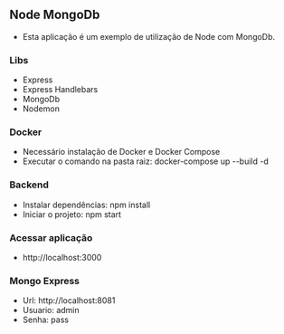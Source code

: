 ## Node MongoDb

- Esta aplicação é um exemplo de utilização de Node com MongoDb.

### Libs

- Express
- Express Handlebars
- MongoDb
- Nodemon

### Docker

- Necessário instalação de Docker e Docker Compose
- Executar o comando na pasta raiz: docker-compose up --build -d

### Backend

- Instalar dependências: npm install
- Iniciar o projeto: npm start

### Acessar aplicação

- http://localhost:3000

### Mongo Express

- Url: http://localhost:8081
- Usuario: admin
- Senha: pass
